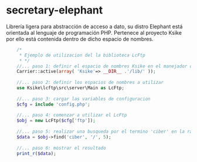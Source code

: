 # secretary-elephant
Librería ligera para abstracción de acceso a dato, su distro Elephant está orientada al lenguaje de programación PHP. Pertenece al proyecto Ksike por ello está contenida dentro de dicho espacio de nombres.

```php
	/*
	 * Ejemplo de utilizacion del la biblioteca LcFtp
	 * */
	//... paso 1: definir el espacio de nombres Ksike en el manejador de carga denominado LcFtp
    Carrier::active(array( 'Ksike'=> __DIR__ .'/lib/' ));
    
    //... paso 2: definir los espacios de nombres a utilizar
    use Ksike\lcftp\src\server\Main as LcFtp;
    
   	//... paso 3: cargar las variables de configuracion 
    $cfg = include 'config.php';
   
    //... paso 4: comenzar a utilizar el LcFtp
    $obj = new LcFtp($cfg['ftp']);
    
    //... paso 5: realizar una busqueda por el termino 'ciber' en la raiz del FTP y con 5 niveles de profundidad
    $data = $obj->find('ciber', '/', 5);
    
    //... paso 6: mostrar el resultado
    print_r($data);

```